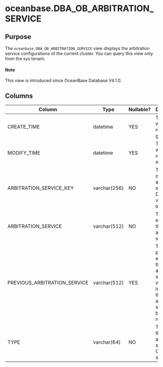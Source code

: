# oceanbase.DBA_OB_ARBITRATION_SERVICE

## Purpose

The `oceanbase.DBA_OB_ARBITRATION_SERVICE` view displays the arbitration service configurations of the current cluster. You can query this view only from the sys tenant. 

<main id="notice" type='explain'>

  <h4>Note</h4>

  <p>This view is introduced since OceanBase Database V4.1.0. </p>
</main>

## Columns

| Column | Type | Nullable? | Description |
| --- | --- | --- | --- |
| CREATE_TIME | datetime | YES | The time when the record was generated. |
| MODIFY_TIME | datetime | YES | The time when the record was modified. |
| ARBITRATION_SERVICE_KEY | varchar(256) | NO | The name of the arbitration service. Default value: `DEFAULT`. |
| ARBITRATION_SERVICE | varchar(512) | NO | The endpoint of the arbitration service. |
| PREVIOUS_ARBITRATION_SERVICE | varchar(512) | YES | The previous endpoint of the arbitration service, which indicates that the arbitration service is being replaced. |
| TYPE | varchar(64) | NO | The type of the arbitration service. Only `ADDR` is supported. |
